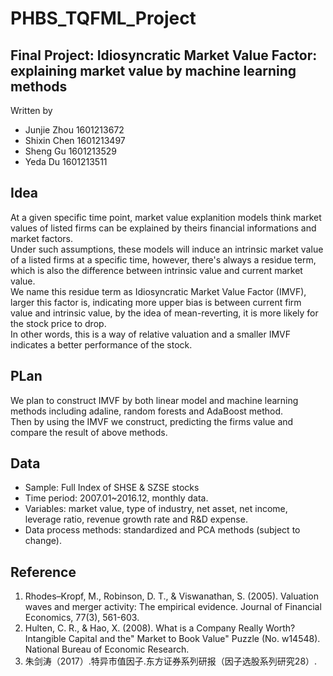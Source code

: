 # PHBS_TQFML_Project

## Final Project: Idiosyncratic Market Value Factor: explaining market value by machine learning methods
Written by <br> 
* Junjie Zhou 1601213672<br> 
* Shixin Chen 1601213497<br> 
* Sheng Gu 1601213529<br> 
* Yeda Du 1601213511<br> 

## Idea
At a given specific time point, market value explanition models think market values of listed firms can be explained by theirs financial informations and market factors.<br>
Under such assumptions, these models will induce an intrinsic market value of a listed firms at a specific time, however, there's always a residue term, which is also the difference between intrinsic value and current market value.<br>
We name this residue term as Idiosyncratic Market Value Factor (IMVF), larger this factor is, indicating more upper bias is between current firm value and intrinsic value, by the idea of mean-reverting, it is more likely for the stock price to drop.<br>
In other words, this is a way of relative valuation and a smaller IMVF indicates a better performance of the stock.<br>

## PLan
We plan to construct IMVF by both linear model and machine learning methods including adaline, random forests and AdaBoost method.<br>
Then by using the IMVF we construct, predicting the firms value and compare the result of above methods.

## Data
* Sample: Full Index of SHSE & SZSE stocks <br>
* Time period: 2007.01~2016.12, monthly data.<br>
* Variables: market value, type of industry, net asset, net income, leverage ratio, revenue growth rate and R&D expense.<br>
* Data process methods: standardized and PCA methods (subject to change).<br>

## Reference
1. Rhodes–Kropf, M., Robinson, D. T., & Viswanathan, S. (2005). Valuation waves and merger activity: The empirical evidence. Journal of Financial Economics, 77(3), 561-603.<br>
2. Hulten, C. R., & Hao, X. (2008). What is a Company Really Worth? Intangible Capital and the" Market to Book Value" Puzzle (No. w14548). National Bureau of Economic Research.<br>
3. 朱剑涛（2017）.特异市值因子.东方证券系列研报（因子选股系列研究28）.<br>

